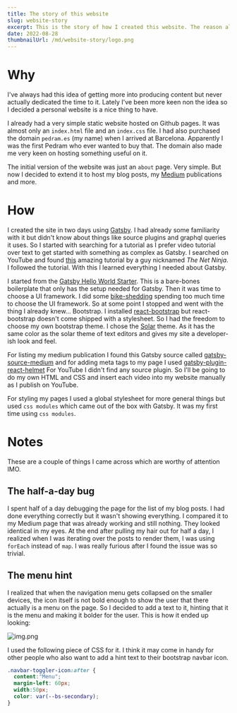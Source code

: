```yaml
---
title: The story of this website
slug: website-story
excerpt: This is the story of how I created this website. The reason along with tools and tutorials I used.
date: 2022-08-28
thumbnailUrl: /md/website-story/logo.png
---
```

# Why
I've always had this idea of getting more into producing content but never
actually dedicated the time to it. Lately I've been more keen non the idea
so I decided a personal website is a nice thing to have.

I already had a very simple static website hosted on Github pages. It was 
almost only an `index.html` file and an `index.css` file. I had also purchased
the domain `pedram.es` (my name) when I arrived at Barcelona. Apparently I was
the first Pedram who ever wanted to buy that. The domain also made me very 
keen on hosting something useful on it.

The initial version of the website was just an `about` page. Very simple.
But now I decided to extend it to host my blog posts, my [Medium](https://medium.com/@pedram.esmaeeli)
publications and more.

# How
I created the site in two days using [Gatsby](https://www.gatsbyjs.com/).
I had already some familiarity with it but didn't know about things like 
source plugins and graphql queries it uses. So I started with searching for a
tutorial as I prefer video tutorial over text to get started with something as
complex as Gatsby. I searched on YouTube and found [this](https://www.youtube.com/playlist?list=PL4cUxeGkcC9hw1g77I35ZivVLe8k2nvjB)
amazing tutorial by a guy nicknamed *The Net Ninja*. I followed the tutorial.
With this I learned everything I needed about Gatsby.

I started from the [Gatsby Hello World Starter](https://www.gatsbyjs.com/starters/gatsbyjs/gatsby-starter-hello-world).
This is a bare-bones boilerplate that only has the setup needed for Gatsby.
Then it was time to choose a UI framework. I did some [bike-shedding](https://en.wikipedia.org/wiki/Law_of_triviality)
spending too much time to choose the UI framework. So at some point I stopped and
went with the thing I already knew... Bootstrap. I installed [react-bootstrap](https://react-bootstrap.github.io/)
but react-bootstrap doesn't come shipped with a stylesheet. So I had the freedom
to choose my own bootstrap theme. I chose the [Solar](https://bootswatch.com/solar/)
theme. As it has the same color as the solar theme of text editors and gives my 
site a developer-ish look and feel.

For listing my medium publication I found this Gatsby source called [gatsby-source-medium](https://www.gatsbyjs.com/plugins/gatsby-source-medium/)
and for adding meta tags to my page I used [gatsby-plugin-react-helmet](https://www.gatsbyjs.com/plugins/gatsby-plugin-react-helmet/)
For YouTube I didn't find any source plugin. So I'll be going to do my own HTML and CSS 
and insert each video into my website manually as I publish on YouTube.

For styling my pages I used a global stylesheet for more general things
but used `css modules` which came out of the box with Gatsby. It was my
first time using `css modules`.

# Notes
These are a couple of things I came across which are worthy of attention IMO.

## The half-a-day bug
I spent half of a day debugging the page for the list of my blog posts.
I had done everything correctly but it wasn't showing everything.
I compared it to my Medium page that was already working and still nothing.
They looked identical in my eyes. At the end after pulling my hair out for 
half a day, I realized when I was iterating over the posts to render them,
I was using `forEach` instead of `map`. I was really furious after I found
the issue was so trivial.

## The menu hint
I realized that when the navigation menu gets collapsed on the smaller devices,
the icon itself is not bold enough to show the user that there actually is a menu
on the page. So I decided to add a text to it, hinting that it is the menu and 
making it bolder for the user. This is how it ended up looking:

![img.png](/md/website-story/menu.png)

I used the following piece of CSS for it. I think it may come in handy
for other people who also want to add a hint text to their bootstrap navbar
icon.

```css
.navbar-toggler-icon:after {
  content:"Menu";
  margin-left: 60px;
  width:50px;
  color: var(--bs-secondary);
}
```
